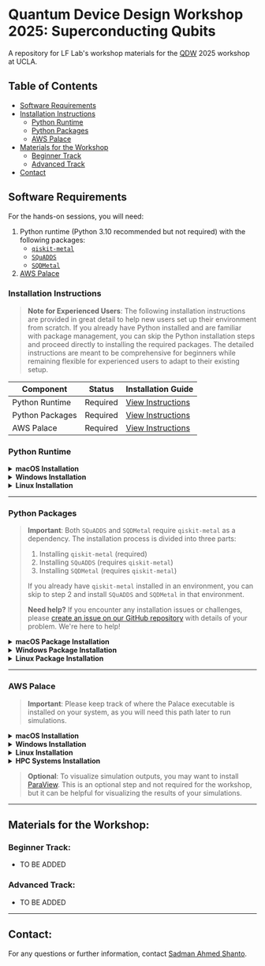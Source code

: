 # Quantum Device Design Workshop 2025: Superconducting Qubits

A repository for LF Lab's workshop materials for the [QDW](https://qdw-ucla.squarespace.com/) 2025 workshop at UCLA.

## Table of Contents

- [Software Requirements](#software-requirements)
- [Installation Instructions](#installation-instructions)
  - [Python Runtime](#python-runtime)
  - [Python Packages](#python-packages)
  - [AWS Palace](#aws-palace)
- [Materials for the Workshop](#materials-for-the-workshop)
  - [Beginner Track](#beginner-track)
  - [Advanced Track](#advanced-track)
- [Contact](#contact)

## Software Requirements

For the hands-on sessions, you will need:

1. Python runtime (Python 3.10 recommended but not required) with the following packages:
   - [`qiskit-metal`](https://github.com/qiskit-community/qiskit-metal)
   - [`SQuADDS`](https://github.com/LFL-Lab/SQuADDS)
   - [`SQDMetal`](https://github.com/SQDLab/SQDMetal)
2. [AWS Palace](https://github.com/awslabs/palace)

### Installation Instructions

> **Note for Experienced Users**: The following installation instructions are provided in great detail to help new users set up their environment from scratch. If you already have Python installed and are familiar with package management, you can skip the Python installation steps and proceed directly to installing the required packages. The detailed instructions are meant to be comprehensive for beginners while remaining flexible for experienced users to adapt to their existing setup.

| Component       | Status   | Installation Guide                    |
| --------------- | -------- | ------------------------------------- |
| Python Runtime  | Required | [View Instructions](#python-runtime)  |
| Python Packages | Required | [View Instructions](#python-packages) |
| AWS Palace      | Required | [View Instructions](#aws-palace)      |

### Python Runtime

<details>
<summary><strong>macOS Installation</strong></summary>

1. Python Installation:

   - Open Terminal:

     - Press `Command (⌘) + Space` to open Spotlight
     - Type "Terminal" and press Enter

   - Install Homebrew if you haven't already:

     ```bash
     /bin/bash -c "$(curl -fsSL https://raw.githubusercontent.com/Homebrew/install/HEAD/install.sh)"
     ```

     - Follow any on-screen instructions
     - Verify Homebrew installation:
       ```bash
       brew --version
       ```

   - Install Python 3.10:

     ```bash
     brew install python@3.10
     ```

     - Wait for the installation to complete
     - Verify Python installation:
       ```bash
       python3.10 --version
       ```

   - Add Python to your PATH:
     `bash
echo 'export PATH="/usr/local/opt/python@3.10/bin:$PATH"' >> ~/.zshrc
source ~/.zshrc
` - Verify PATH is set correctly:
     `bash
  which python3.10
  `
     </details>

<details>
<summary><strong>Windows Installation</strong></summary>

1. Python Installation:

   - Download Anaconda:

     - Open your web browser and go to [Anaconda's official website](https://www.anaconda.com/products/distribution)
     - Click the "Download" button for Windows
     - Choose the 64-bit version

   - Install Anaconda:

     - Double-click the downloaded installer
     - Click "Next" through the welcome screen
     - Accept the license agreement
     - Choose "Just Me" for installation type
     - **Important**: Select the installation location (default is fine)
     - **Important**: Check both boxes:
       - "Add Anaconda to my PATH environment variable"
       - "Register Anaconda as my default Python"
     - Click "Install" and wait for completion
     - Click "Finish"

   - Open Anaconda Prompt:

     - Click the Windows Start button
     - Type "Anaconda Prompt"
     - Click on "Anaconda Prompt (anaconda3)"

   - Create and activate environment:
     `bash
conda create -n qdws python=3.10
` - When prompted, type 'y' and press Enter - After creation, activate the environment:
     `bash
  conda activate qdws
  ` - Verify the installation:
     `bash
  python --version
  `
     </details>

<details>
<summary><strong>Linux Installation</strong></summary>

1. Python Installation:

   - Open Terminal:

     - Press `Ctrl + Alt + T`
     - Or search for "Terminal" in your applications menu

   - Update package list:

     ```bash
     sudo apt update
     ```

     - Enter your password when prompted
     - Wait for the update to complete

   - Install Python 3.10 and pip:

     ```bash
     sudo apt install python3.10 python3.10-venv python3-pip
     ```

     - When prompted, type 'y' and press Enter
     - Wait for installation to complete
     - Verify Python installation:
       ```bash
       python3.10 --version
       ```

   - Create a virtual environment:
     `bash
python3.10 -m venv qdws-env
` - Activate the environment:
     `bash
  source qdws-env/bin/activate
  ` - Verify activation (you should see (qdws-env) at the start of your prompt) - Verify pip installation:
     `bash
  pip --version
  `
     </details>

---

### Python Packages

> **Important**: Both `SQuADDS` and `SQDMetal` require `qiskit-metal` as a dependency. The installation process is divided into three parts:
>
> 1. Installing `qiskit-metal` (required)
> 2. Installing `SQuADDS` (requires `qiskit-metal`)
> 3. Installing `SQDMetal` (requires `qiskit-metal`)
>
> If you already have `qiskit-metal` installed in an environment, you can skip to step 2 and install `SQuADDS` and `SQDMetal` in that environment.
>
> **Need help?** If you encounter any installation issues or challenges, please [create an issue on our GitHub repository](https://github.com/LFL-Lab/qdw2025/issues) with details of your problem. We're here to help!

<details>
<summary><strong>macOS Package Installation</strong></summary>

1.  Open Terminal:

    - Press `Command (⌘) + Space` to open Spotlight
    - Type "Terminal" and press Enter

2.  Create a directory for the workshop:

    ```bash
    mkdir -p ~/qdws_workshop
    cd ~/qdws_workshop
    ```

3.  Set up Python environment:

    - For Apple Silicon (M1/M2) Macs:

      ```bash
      # Install Rosetta 2 if not already installed
      softwareupdate --install-rosetta

      # Create environment with x86 emulation
      CONDA_SUBDIR=osx-64 conda create -n qdws python=3.10
      conda activate qdws
      conda config --env --set subdir osx-64
      ```

    - For Intel Macs:
      ```bash
      # Create environment
      conda create -n qdws python=3.10
      conda activate qdws
      ```

4.  Install qiskit-metal and its dependencies:

    ```bash
    curl -O https://raw.githubusercontent.com/Qiskit/qiskit-metal/main/environment.yml
    conda env update -n qdws -f environment.yml
    python -m pip install --no-deps -e git+https://github.com/Qiskit/qiskit-metal.git#egg=qiskit-metal
    ```

5.  Verify qiskit-metal installation:

    ```bash
    python -c "import qiskit_metal; print('Qiskit Metal version:', qiskit_metal.__version__)"
    ```

6.  Install SQuADDS in the same environment:

    ```bash
    pip install SQuADDS
    ```

7.  Verify SQuADDS installation:

    ```bash
    python -c "import squadds; print('SQuADDS version:', squadds.__version__)"
    ```

8.  Install SQDMetal in the same environment:

    ```bash
    cd ~/qdws_workshop
    git clone https://github.com/sqdlab/SQDMetal.git
    cd SQDMetal
    pip install .
    ```

9.  Verify SQDMetal installation:

    ```bash
    python -c "import sqdmetal; print('SQDMetal installed successfully')"
    ```

10. Final verification of all packages:

    ```bash
    $ python
    >>> import qiskit_metal
    >>> import squadds
    >>> import sqdmetal
    >>> exit()
    ```

    </details>

<details>
<summary><strong>Windows Package Installation</strong></summary>

1.  Open Anaconda Prompt:

    - Click the Windows Start button
    - Type "Anaconda Prompt"
    - Click on "Anaconda Prompt (anaconda3)"

2.  Create a directory for the workshop:

    ```bash
    cd %USERPROFILE%
    mkdir qdws_workshop
    cd qdws_workshop
    ```

3.  Set up Python environment:

    ```bash
    # Create environment
    conda create -n qdws python=3.10
    conda activate qdws
    ```

4.  Install qiskit-metal and its dependencies:

    ```bash
    curl -O https://raw.githubusercontent.com/Qiskit/qiskit-metal/main/environment.yml
    conda env update -n qdws -f environment.yml
    python -m pip install --no-deps -e git+https://github.com/Qiskit/qiskit-metal.git#egg=qiskit-metal
    ```

5.  Verify qiskit-metal installation:

    ```bash
    python -c "import qiskit_metal; print('Qiskit Metal version:', qiskit_metal.__version__)"
    ```

6.  Install SQuADDS in the same environment:

    ```bash
    pip install SQuADDS
    ```

7.  Verify SQuADDS installation:

    ```bash
    python -c "import squadds; print('SQuADDS version:', squadds.__version__)"
    ```

8.  Install SQDMetal in the same environment:

    ```bash
    cd %USERPROFILE%\qdws_workshop
    git clone https://github.com/sqdlab/SQDMetal.git
    cd SQDMetal
    pip install .
    ```

9.  Verify SQDMetal installation:

    ```bash
    python -c "import sqdmetal; print('SQDMetal installed successfully')"
    ```

10. Final verification of all packages:
    ```bash
    $ python
    >>> import qiskit_metal
    >>> import squadds
    >>> import sqdmetal
    >>> exit()
    ```

> **Note**: If you encounter `ERROR: Failed building wheel for klayout` while building from GitHub, install KLayout independently from [here](https://www.klayout.de/build.html) and comment out the `klayout==0.29.0` line in the `requirements.txt` file before re-running the installation commands.

</details>

<details>
<summary><strong>Linux Package Installation</strong></summary>

1.  Open Terminal:

    - Press `Ctrl + Alt + T`
    - Or search for "Terminal" in your applications menu

2.  Create a directory for the workshop:

    ```bash
    mkdir -p ~/qdws_workshop
    cd ~/qdws_workshop
    ```

3.  Set up Python environment:

    ```bash
    # Create environment
    conda create -n qdws python=3.10
    conda activate qdws
    ```

4.  Install qiskit-metal and its dependencies:

    ```bash
    curl -O https://raw.githubusercontent.com/Qiskit/qiskit-metal/main/environment.yml
    conda env update -n qdws -f environment.yml
    python -m pip install --no-deps -e git+https://github.com/Qiskit/qiskit-metal.git#egg=qiskit-metal
    ```

5.  Verify qiskit-metal installation:

    ```bash
    python -c "import qiskit_metal; print('Qiskit Metal version:', qiskit_metal.__version__)"
    ```

6.  Install SQuADDS in the same environment:

    ```bash
    pip install SQuADDS
    ```

7.  Verify SQuADDS installation:

    ```bash
    python -c "import squadds; print('SQuADDS version:', squadds.__version__)"
    ```

8.  Install SQDMetal in the same environment:

    ```bash
    cd ~/qdws_workshop
    git clone https://github.com/sqdlab/SQDMetal.git
    cd SQDMetal
    pip install .
    ```

9.  Verify SQDMetal installation:

    ```bash
    python -c "import sqdmetal; print('SQDMetal installed successfully')"
    ```

10. Final verification of all packages:
    ```bash
    $ python
    >>> import qiskit_metal
    >>> import squadds
    >>> import sqdmetal
    >>> exit()
    ```

> **Troubleshooting**: If you encounter any issues with the `datasets` library, you may need to downgrade to version 2.19.2:
>
> ```bash
> pip install datasets==2.19.2
> ```

</details>

---

### AWS Palace

> **Important**: Please keep track of where the Palace executable is installed on your system, as you will need this path later to run simulations.

<details>
<summary><strong>macOS Installation</strong></summary>

For detailed installation instructions for Palace on macOS, please refer to the [SQuADDS documentation](https://lfl-lab.github.io/SQuADDS/source/resources/palace.html#installation-of-palace-on-mac-os).

The installation process involves:

1. Installing prerequisites (Homebrew, Xcode Command Line Tools)
2. Installing dependencies (cmake, gcc, open-mpi, openblas, git)
3. Building Palace from source
4. Verifying the installation

After installation, the Palace executable will be located in the `bin/` directory of your build folder. Make note of this location for future use.

</details>

<details>
<summary><strong>Windows Installation</strong></summary>

For Windows users, we recommend using the prebuilt Palace executable provided by WELSIM. Detailed instructions can be found in the [SQuADDS documentation](https://lfl-lab.github.io/SQuADDS/source/resources/palace.html#installation-of-palace-on-windows-systems).

The prebuilt executable will be installed in:

```
C:\Program Files\WELSIM\v3.1\palace.exe
```

If you prefer to build from source, the documentation also includes detailed steps for building Palace on Windows, though this is not recommended for beginners.

</details>

<details>
<summary><strong>Linux Installation</strong></summary>

For detailed installation instructions for Palace on Linux, please refer to the [SQuADDS documentation](https://lfl-lab.github.io/SQuADDS/source/resources/palace.html#installation-of-palace-on-linux-pcs).

The installation process involves:

1. Installing system dependencies
2. Setting up Spack package manager
3. Installing MPI via Spack
4. Building Palace from source

After installation, the Palace executable will be in your build directory. Make note of this location for future use.

</details>

<details>
<summary><strong>HPC Systems Installation</strong></summary>

For HPC systems, please follow the instructions from the [official Palace site](https://awslabs.github.io/palace/stable/install/).

Additionally, [sqdlab/SQDMetal](https://github.com/sqdlab/SQDMetal) provides helpful resources for installation on HPC systems.

</details>

> **Optional**: To visualize simulation outputs, you may want to install [ParaView](https://www.paraview.org/download/). This is an optional step and not required for the workshop, but it can be helpful for visualizing the results of your simulations.

---

## Materials for the Workshop:

### Beginner Track:

- TO BE ADDED

### Advanced Track:

- TO BE ADDED

---

## Contact:

For any questions or further information, contact [Sadman Ahmed Shanto](mailto:shanto@usc.edu).
